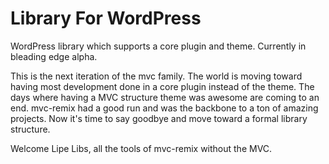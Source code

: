 # Library For WordPress
WordPress library which supports a core plugin and theme.
Currently in bleading edge alpha.

This is the next iteration of the mvc family. The world is moving toward having most development done in a core plugin instead of the theme. The days where having a MVC structure theme was awesome are coming to an end. mvc-remix had a good run and was the backbone to a ton of amazing projects. Now it's time to say goodbye and move toward a formal library structure.

Welcome Lipe Libs, all the tools of mvc-remix without the MVC. 


